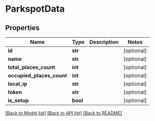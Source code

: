 # ParkspotData

## Properties
Name | Type | Description | Notes
------------ | ------------- | ------------- | -------------
**id** | **str** |  | [optional] 
**name** | **str** |  | [optional] 
**total_places_count** | **int** |  | [optional] 
**occupied_places_count** | **int** |  | [optional] 
**local_ip** | **str** |  | [optional] 
**token** | **str** |  | [optional] 
**is_setup** | **bool** |  | [optional] 

[[Back to Model list]](../README.md#documentation-for-models) [[Back to API list]](../README.md#documentation-for-api-endpoints) [[Back to README]](../README.md)


